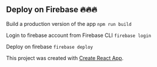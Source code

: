 ## Deploy on Firebase 🔥🔥🔥

Build a production version of the app
```npm run build```

Login to firebase account from Firebase CLI
```firebase login```

Deploy on firebase
```firebase deploy```


This project was created with [Create React App](https://github.com/facebook/create-react-app).
